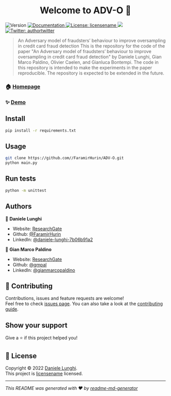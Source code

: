 <h1 align="center">Welcome to ADV-O 👋</h1>
<p>
  <img alt="Version" src="https://img.shields.io/badge/version-0.2.0-blue.svg?cacheSeconds=2592000" />
  <a href="docs" target="_blank">
    <img alt="Documentation" src="https://img.shields.io/badge/documentation-yes-brightgreen.svg" />
  </a>
  <a href="licenseurl" target="_blank">
    <img alt="License: licensename" src="https://img.shields.io/badge/License-licensename-yellow.svg" />
  </a>
    </a>
      <a href="https://codecov.io/gh/kefranabg/readme-md-generator">
    <img src="https://codecov.io/gh/kefranabg/readme-md-generator/branch/master/graph/badge.svg" />
  </a>
  <a href="https://twitter.com/authortwitter" target="_blank">
    <img alt="Twitter: authortwitter" src="https://img.shields.io/twitter/follow/authortwitter.svg?style=social" />
  </a>
</p>

> An Adversary model of fraudsters’ behaviour to improve oversampling in credit card fraud detection
This is the repository for the code of the paper "An Adversary model of fraudsters’ behaviour to improve oversampling in credit card fraud detection" by Daniele Lunghi, Gian Marco Paldino, Olivier Caelen, and Gianluca Bontempi. 
The code in this repository is intended to make the experiments in the paper reproducible. 
The repository is expected to be extended in the future.


### 🏠 [Homepage](homepage)

### ✨ [Demo](demo)

## Install

```sh
pip install -r requirements.txt
```

## Usage

```sh
git clone https://github.com//FaramirHurin/ADV-O.git
python main.py
```

## Run tests

```sh
python -m unittest
```

## Authors

👤 **Daniele Lunghi**

* Website: [ResearchGate](https://www.researchgate.net/profile/Daniele-Lunghi)
* Github: [@FaramirHurin](https://github.com/FaramirHurin)
* LinkedIn: [@daniele-lunghi-7b06b91a2](https://linkedin.com/in/daniele-lunghi-7b06b91a2)

👤 **Gian Marco Paldino**

* Website: [ResearchGate](https://www.researchgate.net/profile/Gian-Marco-Paldino-2)
* Github: [@gmpal](https://github.com/gmpal)
* LinkedIn: [@gianmarcopaldino](https://linkedin.com/in/gianmarcopaldino)


## 🤝 Contributing

Contributions, issues and feature requests are welcome!<br />Feel free to check [issues page](issuesurl). You can also take a look at the [contributing guide](contributionguide).

## Show your support

Give a ⭐️ if this project helped you!

## 📝 License

Copyright © 2022 [Daniele Lunghi](https://github.com/FaramirHurin).<br />
This project is [licensename](licenseurl) licensed.

***
_This README was generated with ❤️ by [readme-md-generator](https://github.com/kefranabg/readme-md-generator)_